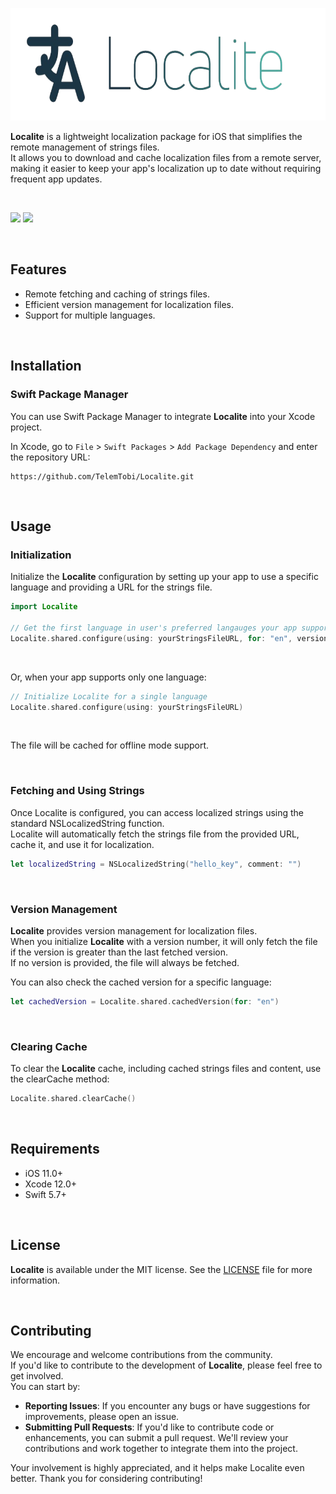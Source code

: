 <p align="center">
  <img height="180" src="Resources/localite_logo.png">
</p>

**Localite** is a lightweight localization package for iOS that simplifies the remote management of strings files. <br/>
It allows you to download and cache localization files from a remote server, <br/>
making it easier to keep your app's localization up to date without requiring frequent app updates.

<br/>

[![](https://img.shields.io/endpoint?url=https%3A%2F%2Fswiftpackageindex.com%2Fapi%2Fpackages%2FTelemTobi%2FLocalite%2Fbadge%3Ftype%3Dswift-versions)](https://swiftpackageindex.com/TelemTobi/Localite)   [![](https://img.shields.io/endpoint?url=https%3A%2F%2Fswiftpackageindex.com%2Fapi%2Fpackages%2FTelemTobi%2FLocalite%2Fbadge%3Ftype%3Dplatforms)](https://swiftpackageindex.com/TelemTobi/Localite)

<br/>

## Features

- Remote fetching and caching of strings files.
- Efficient version management for localization files.
- Support for multiple languages.

<br/>

## Installation

### Swift Package Manager

You can use Swift Package Manager to integrate **Localite** into your Xcode project. 

In Xcode, go to `File` > `Swift Packages` > `Add Package Dependency` and enter the repository URL:

```
https://github.com/TelemTobi/Localite.git
```

<br/>

## Usage

### Initialization

Initialize the **Localite** configuration by setting up your app to use a specific language and providing a URL for the strings file.

```swift
import Localite

// Get the first language in user's preferred langauges your app supports
Localite.shared.configure(using: yourStringsFileURL, for: "en", version: 1)
```

<br/>

Or, when your app supports only one language:

```swift
// Initialize Localite for a single language
Localite.shared.configure(using: yourStringsFileURL)
```

<br/>

The file will be cached for offline mode support.

<br/>

### Fetching and Using Strings

Once Localite is configured, you can access localized strings using the standard NSLocalizedString function. <br/>
Localite will automatically fetch the strings file from the provided URL, cache it, and use it for localization.

```swift
let localizedString = NSLocalizedString("hello_key", comment: "")
```

<br/>

### Version Management

**Localite** provides version management for localization files. <br/>
When you initialize **Localite** with a version number, it will only fetch the file if the version is greater than the last fetched version. <br/>
If no version is provided, the file will always be fetched.

You can also check the cached version for a specific language:

```swift
let cachedVersion = Localite.shared.cachedVersion(for: "en")
```

<br/>

### Clearing Cache
To clear the **Localite** cache, including cached strings files and content, use the clearCache method:

```swift
Localite.shared.clearCache()
```

<br/>

## Requirements

- iOS 11.0+
- Xcode 12.0+
- Swift 5.7+

<br/>

## License

**Localite** is available under the MIT license. See the [LICENSE](https://github.com/TelemTobi/Localite/blob/main/LICENSE.txt) file for more information.

<br/>

## Contributing

We encourage and welcome contributions from the community. <br/>
If you'd like to contribute to the development of **Localite**, please feel free to get involved. <br/>
You can start by:

- **Reporting Issues**: If you encounter any bugs or have suggestions for improvements, please open an issue.
- **Submitting Pull Requests**: If you'd like to contribute code or enhancements, you can submit a pull request. We'll review your contributions and work together to integrate them into the project.

Your involvement is highly appreciated, and it helps make Localite even better. Thank you for considering contributing!
